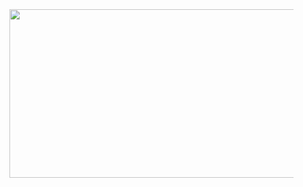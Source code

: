 <a href="https://github.com/devxb/gitanimals">
<img
  src="https://render.gitanimals.org/farms/nrkcode"
  width="600"
  height="300"
/>
</a>
